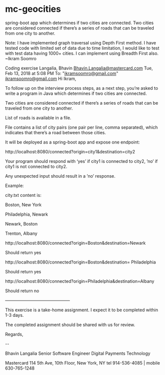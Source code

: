 # mc-geocities
spring-boot app which determines if two cities are connected. Two cities are considered connected if there’s a series of roads that can be traveled from one city to another.


Note: I have implemented graph traversal using Depth First method.
I have tested code with limited set of data due to time limitation, I would like to test with test data having 1000+ cities.
I can implement using Breadth First also. ~Ikram Soomro


Coding exercise
Langalia, Bhavin <Bhavin.Langalia@mastercard.com>	Tue, Feb 13, 2018 at 5:08 PM
To: "ikramsoomro@gmail.com" <ikramsoomro@gmail.com>
Hi Ikram,

 

To follow up on the interview process steps, as a next step, you’re asked to write a program in Java which determines if two cities are connected.

Two cities are considered connected if there’s a series of roads that can be traveled from one city to another.

 

List of roads is available in a file.

File contains a list of city pairs (one pair per line, comma separated), which indicates that there’s a road between those cities.

 

It will be deployed as a spring-boot app and expose one endpoint:

http://localhost:8080/connected?origin=city1&destination=city2

 

Your program should respond with ‘yes’ if city1 is connected to city2, ’no’ if city1 is not connected to city2.

Any unexpected input should result in a ’no’ response.

 

Example:

city.txt content is:

Boston, New York

Philadelphia, Newark

Newark, Boston

Trenton, Albany

 

http://localhost:8080/connected?origin=Boston&destination=Newark

Should return yes

http://localhost:8080/connected?origin=Boston&destination= Philadelphia

Should return yes

http://localhost:8080/connected?origin=Philadelphia&destination=Albany

Should return no

 

———————————————

 

This exercise is a take-home assignment. I expect it to be completed within 1-3 days.

The completed assignment should be shared with us for review.

 

Regards,

-- 

Bhavin Langalia
Senior Software Engineer
Digital Payments Technology

Mastercard
114 5th Ave, 10th Floor, New York, NY
tel 914-536-4085 | mobile 630-765-1248 
